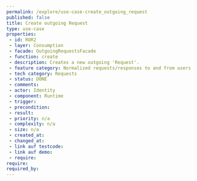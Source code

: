 ```yaml
---
permalink: /explore/use-case-create_outgoing_request
published: false
title: Create outgoing Request
type: use-case
properties:
 - id: ROR2
 - layer: Consumption
 - facade: OutgoingRequestsFacade
 - function: create
 - description: Creates a new outgoing 'Request'.
 - feature category: Normalized requests/responses to and from users
 - tech category: Requests
 - status: DONE
 - comments: 
 - actor: Identity
 - component: Runtime
 - trigger: 
 - precondition: 
 - result: 
 - priority: n/a
 - complexity: n/a
 - size: n/a
 - created_at: 
 - changed_at: 
 - link auf testcode: 
 - link auf demo: 
 - require: 
require:
required_by:
---
```

